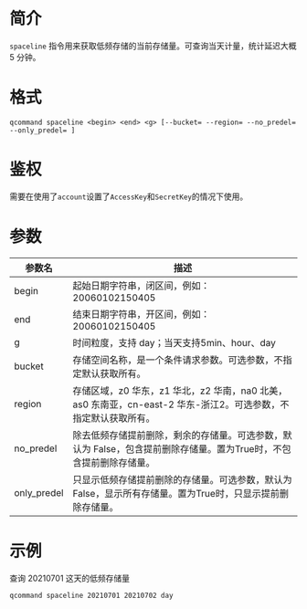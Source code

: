 # 简介

`spaceline` 指令用来获取低频存储的当前存储量。可查询当天计量，统计延迟大概 5 分钟。


# 格式
```
qcommand spaceline <begin> <end> <g> [--bucket= --region= --no_predel= --only_predel= ]
```

# 鉴权

需要在使用了`account`设置了`AccessKey`和`SecretKey`的情况下使用。

# 参数

|参数名|描述|
|-----|-----|
|begin|起始日期字符串，闭区间，例如： 20060102150405|
|end| 结束日期字符串，开区间，例如： 20060102150405|
|g|时间粒度，支持 day；当天支持5min、hour、day|
|bucket|存储空间名称，是一个条件请求参数。可选参数，不指定默认获取所有。|
|region|存储区域，z0 华东，z1 华北，z2 华南，na0 北美，as0 东南亚，cn-east-2 华东-浙江2。可选参数，不指定默认获取所有。|
|no_predel|除去低频存储提前删除，剩余的存储量。可选参数，默认为 False，包含提前删除存储量。置为True时，不包含提前删除存储量。|
|only_predel|只显示低频存储提前删除的存储量。可选参数，默认为 False，显示所有存储量。置为True时，只显示提前删除存储量。|

# 示例

查询 20210701 这天的低频存储量
```
qcommand spaceline 20210701 20210702 day
```

